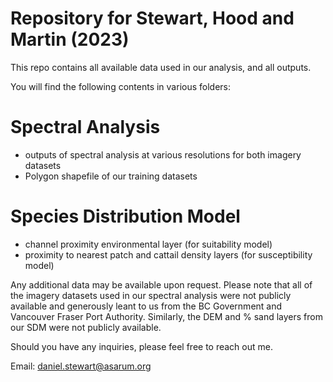 # Repository for Stewart, Hood and Martin (2023)

This repo contains all available data used in our analysis, and all outputs. 

You will find the following contents in various folders:

# Spectral Analysis
  - outputs of spectral analysis at various resolutions for both imagery datasets
  - Polygon shapefile of our training datasets
  
# Species Distribution Model
  - channel proximity environmental layer (for suitability model)
  - proximity to nearest patch and cattail density layers (for susceptibility model)
  
Any additional data may be available upon request. Please note that all of the imagery datasets used in our spectral analysis were not publicly available and generously leant to us from the BC Government and Vancouver Fraser Port Authority. Similarly, the DEM and % sand layers from our SDM were not publicly available. 

Should you have any inquiries, please feel free to reach out me.

Email: daniel.stewart@asarum.org
